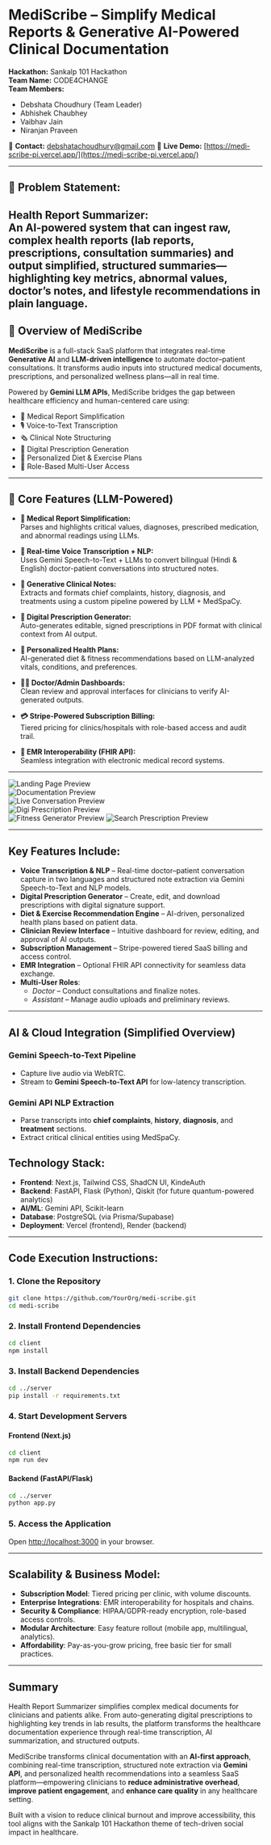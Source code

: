 # MediScribe – Simplify Medical Reports & Generative AI-Powered Clinical Documentation 

**Hackathon:** Sankalp 101 Hackathon  
**Team Name:** CODE4CHANGE  
**Team Members:**  
- Debshata Choudhury (Team Leader)   
- Abhishek Chaubhey  
- Vaibhav Jain  
- Niranjan Praveen   

📧 **Contact:** debshatachoudhury@gmail.com 
🔗 **Live Demo:** [https://medi-scribe-pi.vercel.app/](https://medi-scribe-pi.vercel.app/)

---

## 🚀 Problem Statement:
**Health Report Summarizer:**  
An AI-powered system that can ingest raw, complex health reports (lab reports, prescriptions, consultation summaries) and output simplified, structured summaries—highlighting key metrics, abnormal values, doctor’s notes, and lifestyle recommendations in plain language.
---

## 🧠 Overview of MediScribe

**MediScribe** is a full-stack SaaS platform that integrates real-time **Generative AI** and **LLM-driven intelligence** to automate doctor–patient consultations. It transforms audio inputs into structured medical documents, prescriptions, and personalized wellness plans—all in real time.

Powered by **Gemini LLM APIs**, MediScribe bridges the gap between healthcare efficiency and human-centered care using:

- 🧾 Medical Report Simplification
- 🎙️ Voice-to-Text Transcription  
- 🗞 Clinical Note Structuring  
- 💊 Digital Prescription Generation  
- 🍎 Personalized Diet & Exercise Plans  
- 🔐 Role-Based Multi-User Access

---

## 🧩 Core Features (LLM-Powered)

- **📄 Medical Report Simplification:**  
  Parses and highlights critical values, diagnoses, prescribed medication, and abnormal readings using LLMs.

- **🎤 Real-time Voice Transcription + NLP:**  
  Uses Gemini Speech-to-Text + LLMs to convert bilingual (Hindi & English) doctor-patient conversations into structured notes.

- **🧠 Generative Clinical Notes:**  
  Extracts and formats chief complaints, history, diagnosis, and treatments using a custom pipeline powered by LLM + MedSpaCy.

- **📄 Digital Prescription Generator:**  
  Auto-generates editable, signed prescriptions in PDF format with clinical context from AI output.

- **🍱 Personalized Health Plans:**  
  AI-generated diet & fitness recommendations based on LLM-analyzed vitals, conditions, and preferences.

- **🧑‍⚕️ Doctor/Admin Dashboards:**  
  Clean review and approval interfaces for clinicians to verify AI-generated outputs.

- **💳 Stripe-Powered Subscription Billing:**  
  Tiered pricing for clinics/hospitals with role-based access and audit trail.

- **📡 EMR Interoperability (FHIR API):**  
  Seamless integration with electronic medical record systems.

---

![Landing Page Preview](./designs/landingPage.png)  
![Documentation Preview](./designs/documentation.png)  
![Live Conversation Preview](./designs/liveConversation.png)  
![Digi Prescription Preview](./designs/digiPrescription.png)  
![Fitness Generator Preview](./designs/fitnessGenerator.png)
![Search Prescription Preview](./designs/searchPrescription.png)

---

## Key Features Include:

- **Voice Transcription & NLP** – Real-time doctor–patient conversation capture in two languages and structured note extraction via Gemini Speech-to-Text and NLP models.  
- **Digital Prescription Generator** – Create, edit, and download prescriptions with digital signature support.  
- **Diet & Exercise Recommendation Engine** – AI-driven, personalized health plans based on patient data.  
- **Clinician Review Interface** – Intuitive dashboard for review, editing, and approval of AI outputs.  
- **Subscription Management** – Stripe-powered tiered SaaS billing and access control.  
- **EMR Integration** – Optional FHIR API connectivity for seamless data exchange.  
- **Multi-User Roles**:
  - *Doctor* – Conduct consultations and finalize notes.  
  - *Assistant* – Manage audio uploads and preliminary reviews.  

---

## AI & Cloud Integration (Simplified Overview)

### Gemini Speech-to-Text Pipeline
- Capture live audio via WebRTC.  
- Stream to **Gemini Speech-to-Text API** for low-latency transcription.  

### Gemini API NLP Extraction
- Parse transcripts into **chief complaints**, **history**, **diagnosis**, and **treatment** sections.  
- Extract critical clinical entities using MedSpaCy.

## Technology Stack:

- **Frontend**: Next.js, Tailwind CSS, ShadCN UI, KindeAuth  
- **Backend**: FastAPI, Flask (Python), Qiskit (for future quantum-powered analytics)  
- **AI/ML**: Gemini API, Scikit-learn  
- **Database**: PostgreSQL (via Prisma/Supabase)  
- **Deployment**: Vercel (frontend), Render (backend)  

---

## Code Execution Instructions:

### 1. Clone the Repository  
```bash
git clone https://github.com/YourOrg/medi-scribe.git
cd medi-scribe
```

### 2. Install Frontend Dependencies  
```bash
cd client
npm install
```

### 3. Install Backend Dependencies  
```bash
cd ../server
pip install -r requirements.txt
```

### 4. Start Development Servers  

#### Frontend (Next.js)  
```bash
cd client
npm run dev
```

#### Backend (FastAPI/Flask)  
```bash
cd ../server
python app.py
```

### 5. Access the Application  
Open [http://localhost:3000](http://localhost:3000) in your browser.

---

## Scalability & Business Model:

- **Subscription Model**: Tiered pricing per clinic, with volume discounts.  
- **Enterprise Integrations**: EMR interoperability for hospitals and chains.  
- **Security & Compliance**: HIPAA/GDPR-ready encryption, role-based access controls.  
- **Modular Architecture**: Easy feature rollout (mobile app, multilingual, analytics).  
- **Affordability**: Pay-as-you-grow pricing, free basic tier for small practices.

---

## Summary
Health Report Summarizer simplifies complex medical documents for clinicians and patients alike. From auto-generating digital prescriptions to highlighting key trends in lab results, the platform transforms the healthcare documentation experience through real-time transcription, AI summarization, and structured outputs.

MediScribe transforms clinical documentation with an **AI-first approach**, combining real-time transcription, structured note extraction via **Gemini API**, and personalized health recommendations into a seamless SaaS platform—empowering clinicians to **reduce administrative overhead**, **improve patient engagement**, and **enhance care quality** in any healthcare setting.

Built with a vision to reduce clinical burnout and improve accessibility, this tool aligns with the Sankalp 101 Hackathon theme of tech-driven social impact in healthcare.
